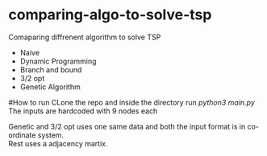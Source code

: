# comparing-algo-to-solve-tsp
Comaparing diffrenent algorithm to solve TSP
- Naive
- Dynamic Programming
- Branch and bound
- 3/2 opt
- Genetic Algorithm

#How to run
CLone the repo and inside the directory run *python3 main.py*
The inputs are hardcoded with 9 nodes each </br>

Genetic and 3/2 opt uses one same data and both the input format is in co-ordinate system.</br>
Rest uses a adjacency martix.
